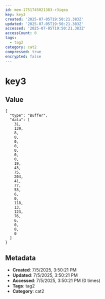 ```yaml
---
id: mem-1751745021383-r3iqea
key: key3
created: '2025-07-05T19:50:21.383Z'
updated: '2025-07-05T19:50:21.383Z'
accessed: '2025-07-05T19:50:21.383Z'
accessCount: 0
tags:
  - tag2
category: cat2
compressed: true
encrypted: false
---
```


# key3

## Value

```
{
  "type": "Buffer",
  "data": [
    31,
    139,
    8,
    0,
    0,
    0,
    0,
    0,
    0,
    19,
    43,
    75,
    204,
    41,
    77,
    53,
    6,
    0,
    118,
    13,
    123,
    76,
    6,
    0,
    0,
    0
  ]
}
```

## Metadata

- **Created**: 7/5/2025, 3:50:21 PM
- **Updated**: 7/5/2025, 3:50:21 PM
- **Accessed**: 7/5/2025, 3:50:21 PM (0 times)
- **Tags**: tag2
- **Category**: cat2
